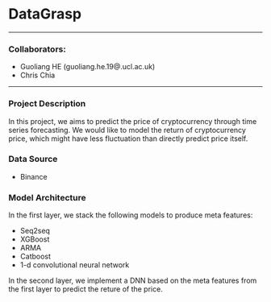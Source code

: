 # DataGrasp
-----
### Collaborators:
- Guoliang HE (guoliang.he.19@.ucl.ac.uk)
- Chris Chia 
-----

### Project Description
In this project, we aims to predict the price of cryptocurrency through time series forecasting. We would like to model the return of cryptocurrency price, which might have less fluctuation than directly predict price itself.

### Data Source
- Binance


### Model Architecture 
In the first layer, we stack the following models to produce meta features:

- Seq2seq
- XGBoost
- ARMA
- Catboost
- 1-d convolutional neural network

In the second layer, we implement a DNN based on the meta features from the first layer to predict the reture of the price.

